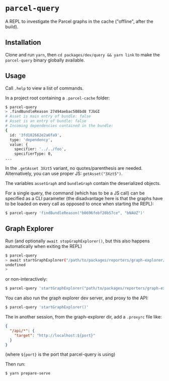 # `parcel-query`

A REPL to investigate the Parcel graphs in the cache ("offline", after the build).

## Installation

Clone and run `yarn`, then `cd packages/dev/query && yarn link` to make the `parcel-query` binary
globally available.

## Usage

Call `.help` to view a list of commands.

In a project root containing a `.parcel-cache` folder:

```sh
$ parcel-query
> .findBundleReason 27494aebac508bd8 TJbGI
# Asset is main entry of bundle: false
# Asset is an entry of bundle: false
# Incoming dependencies contained in the bundle:
{
  id: '3fd182662e2a6fa9',
  type: 'dependency',
  value: {
    specifier: '../../foo',
    specifierType: 0,
...
```

In the `.getAsset 3Xzt5` variant, no quotes/parenthesis are
needed. Alternatively, you can use proper JS: `getAsset("3Xzt5")`.

The variables `assetGraph` and `bundleGraph` contain the deserialized objects.

For a single query, the command (which has to be a JS call) can be specified as a CLI parameter (the
disadvantage here is that the graphs have to be loaded on every call as opposed to once when
starting the REPL):

```sh
$ parcel-query 'findBundleReason("b0696febf20b57ce", "bNAUZ")'
```

## Graph Explorer

Run (and optionally `await stopGraphExplorer()`, but this also happens automatically when exiting the REPL)

```sh
$ parcel-query
> await startGraphExplorer("/path/to/packages/reporters/graph-explorer/frontend")
undefined
>
```

or non-interactively:

```sh
$ parcel-query 'startGraphExplorer("path/to/packages/reporters/graph-explorer/frontend")'
```

You can also run the graph explorer dev server, and proxy to the API:

```sh
$ parcel-query 'startGraphExplorer()'
```

The in another session, from the graph-explorer dir,
add a `.proxyrc` file like:

```json
{
  "/api/*": {
    "target": "http://localhost:${port}"
  }
}
```

(where `${port}` is the port that parcel-query is using)

Then run:

```sh
$ yarn prepare-serve
```
